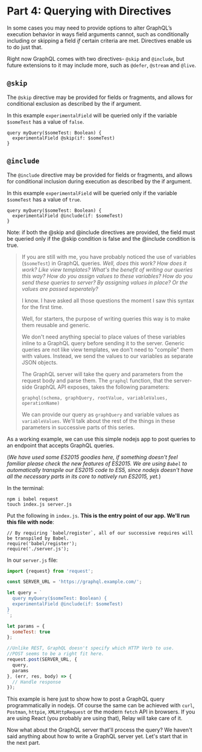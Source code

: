 # Part 4: Querying with Directives

In some cases you may need to provide options to alter GraphQL’s execution behavior in ways field arguments cannot, such as conditionally including or skipping a field *if* certain criteria are met. Directives enable us to do just that.

Right now GraphQL comes with two directives-
`@skip` and `@include`, but future extensions to it may include more, such as `@defer`, `@stream` and `@live`.

## `@skip`

The `@skip` directive may be provided for fields or fragments, and allows for conditional exclusion as described by the if argument.

In this example `experimentalField` will be queried only if the variable `$someTest` has a value of `false`.

```
query myQuery($someTest: Boolean) {
  experimentalField @skip(if: $someTest)
}

```

## `@include`

The `@include` directive may be provided for fields or fragments, and allows for conditional inclusion during execution as described by the if argument.

In this example `experimentalField` will be queried only if the variable `$someTest` has a value of `true`.

```
query myQuery($someTest: Boolean) {
  experimentalField @include(if: $someTest)
}

```
Note: if both the @skip and @include directives are provided, the field  must be queried only if the @skip condition is false and the @include condition is true.

> If you are still with me, you have probably noticed the use of variables (`$someTest`) in GraphQL queries. *Well, does this work? How does it work? Like view templates? What's the benefit of writing our queries this way? How do you assign values to these variables? How do you send these queries to server? By assigning values in place? Or the values are passed seperately?*
>
> I know. I have asked all those questions the moment I saw this syntax for the first time.
>
> Well, for starters, the purpose of writing queries this way is to make them reusable and generic.
>
> We don't need anything special to place values of these variables inline to a GraphQL query before sending it to the server. Generic queries are not like view templates, we don't need to "compile" them with values. Instead, we send the values to our variables as separate JSON objects.
>
> The GraphQL server will take the query and parameters from the request body and parse them. The `graphql` function, that the server-side GraphQL API exposes, takes the following parameters:
>
>  `graphql(schema, graphQuery, rootValue, variableValues, operationName)`
>
> We can provide our query as `graphQuery` and variable values as `variableValues`. We'll talk about the rest of the things in these parameters in successive parts of this series.

As a working example, we can use this simple nodejs app to post queries to an endpoint that accepts GraphQL queries.

(*We have used some ES2015 goodies here, if something doesn't feel familiar please check the new features of ES2015. We are using `Babel` to automatically transpile our ES2015 code to ES5, since nodejs doesn't have all the necessary parts in its core to natively run ES2015, yet.*)

In the terminal:
```
npm i babel request
touch index.js server.js

```

Put the following in `index.js`. **This is the entry point of our app. We'll run this file with node**:
```
// By requiring `babel/register`, all of our successive requires will be transpiled by Babel.
require('babel/register');
require('./server.js');
```

In our `server.js` file:
```js
import {request} from 'request';

const SERVER_URL = 'https://graphql.example.com/';

let query = `
  query myQuery($someTest: Boolean) {
  experimentalField @include(if: $someTest)
}
`;

let params = {
  someTest: true
};

//Unlike REST, GraphQL doesn't specify which HTTP Verb to use.
//POST seems to be a right fit here.
request.post(SERVER_URL, {
  query,
  params
}, (err, res, body) => {
  // Handle response
});
```

This example is here just to show how to post a GraphQL query programmatically in nodejs. Of course the same can be achieved with `curl`, `Postman`, `httpie`, `XMLHttpRequest` or the modern `fetch` API in browsers. If you are using React (you probably are using that), Relay will take care of it.

Now what about the GraphQL server that'll process the query? We haven't said anything about how to write a GraphQL server yet. Let's start that in the next part.
